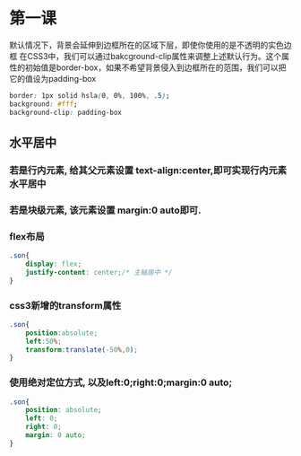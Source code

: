 # 第一课

默认情况下，背景会延伸到边框所在的区域下层，即使你使用的是不透明的实色边框 
在CSS3中，我们可以通过bakcground-clip属性来调整上述默认行为。这个属性的初始值是border-box，如果不希望背景侵入到边框所在的范围，我们可以把它的值设为padding-box
```css
border: 1px solid hsla(0, 0%, 100%, .5);
background: #fff;
background-clip: padding-box
```

## 水平居中

### 若是行内元素, 给其父元素设置 text-align:center,即可实现行内元素水平居中
### 若是块级元素, 该元素设置 margin:0 auto即可.
### flex布局
```css
.son{
    display: flex;
    justify-content: center;/* 主轴居中 */
}
```
### css3新增的transform属性
```css
.son{
    position:absolute;
    left:50%;
    transform:translate(-50%,0);
}
```

### 使用绝对定位方式, 以及left:0;right:0;margin:0 auto;
```css
.son{
    position: absolute;
    left: 0;
    right: 0;
    margin: 0 auto;
}
```






